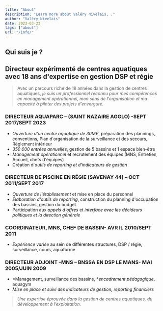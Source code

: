 ```yaml
---
title: "About"
description: "Learn more about Valéry Nivelais, ."
author: "Valéry Nivelais"
date: 2023-03-23
tags: ["about"]
url: "/info/"
---
```

## Qui suis je ?


  
 ## Directeur expérimenté de centres aquatiques avec 18 ans d'expertise en gestion DSP et régie

> Avec un parcours riche de 18 années dans la gestion de centres aquatiques, *je suis un professionnel reconnu pour mes compétences en management opérationnel, mon sens de l'organisation et ma capacité à piloter des projets d'envergure.*

### DIRECTEUR AQUAPARC – (SAINT NAZAIRE AGGLO) -SEPT 2017/SEPT 2023
- *Ouverture d'un centre aquatique de 30M€*, préparation des plannings, conventions, Plan d'organisation de la surveillance et des secours, Règlement intérieur
- *350 000 entrées annuelles*, gestion de 5 bassins et 1 espace bien-être
- *Management opérationnel* et recrutement des équipes (MNS, Entretien, Accueil, chefs d'équipes)
- Création d'*outils de reporting et d'indicateurs de gestion*

### DIRECTEUR DE PISCINE EN RÉGIE  (SAVENAY 44) – OCT 2011/SEPT 2017
- *Ouverture de l'établissement* et mise en place du personnel
- *Élaboration d'outils de reporting*, construction du planning d'occupation des bassins, gestion du budget
- Participation aux *appels d'offres* et *interface avec les décideurs politiques et la direction générale*
### COORDINATEUR, MNS, CHEF DE BASSIN- AVR IL 2010/SEPT 2011
- *Expérience variée* au sein de différentes structures, DSP / régie, surveillance, cours, aquaforme

### DIRECTEUR ADJOINT –MNS – BNSSA EN  DSP   LE MANS- MAI 2005/JUIN 2009
- *Management, surveillance des bassins, **encadrement pédagogique*, aquagym
- *Mise en place et suivi des indicateurs de gestion, reporting financiers*

> *Une expertise éprouvée dans la gestion de centres aquatiques, du développement à l'exploitation.*

  



